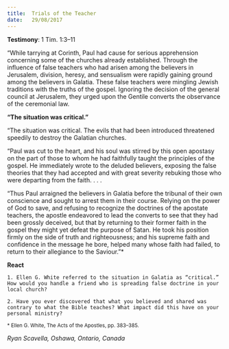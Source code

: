 ```yaml
---
title:  Trials of the Teacher
date:   29/08/2017
---
```


**Testimony**: 1 Tim. 1:3–11

“While tarrying at Corinth, Paul had cause for serious apprehension concerning some of the churches already established. Through the influence of false teachers who had arisen among the believers in Jerusalem, division, heresy, and sensualism were rapidly gaining ground among the believers in Galatia. These false teachers were mingling Jewish traditions with the truths of the gospel. Ignoring the decision of the general council at Jerusalem, they urged upon the Gentile converts the observance of the ceremonial law.

**“The situation was critical.”**

“The situation was critical. The evils that had been introduced threatened speedily to destroy the Galatian churches.

“Paul was cut to the heart, and his soul was stirred by this open apostasy on the part of those to whom he had faithfully taught the principles of the gospel. He immediately wrote to the deluded believers, exposing the false theories that they had accepted and with great severity rebuking those who were departing from the faith. . . .

“Thus Paul arraigned the believers in Galatia before the tribunal of their own conscience and sought to arrest them in their course. Relying on the power of God to save, and refusing to recognize the doctrines of the apostate teachers, the apostle endeavored to lead the converts to see that they had been grossly deceived, but that by returning to their former faith in the gospel they might yet defeat the purpose of Satan. He took his position firmly on the side of truth and righteousness; and his supreme faith and confidence in the message he bore, helped many whose faith had failed, to return to their allegiance to the Saviour.”*

**React**

`1. Ellen G. White referred to the situation in Galatia as “critical.” How would you handle a friend who is spreading false doctrine in your local church?`

`2. Have you ever discovered that what you believed and shared was contrary to what the Bible teaches? What impact did this have on your personal ministry?`

<sup>* Ellen G. White, The Acts of the Apostles, pp. 383–385.</sup>

_Ryan Scavella, Oshawa, Ontario, Canada_